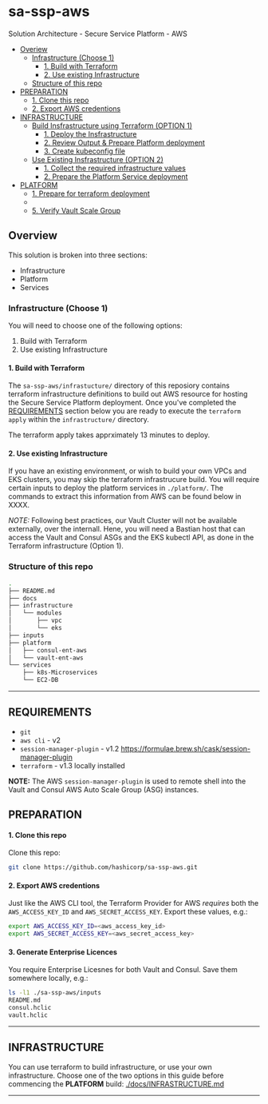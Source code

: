 # sa-ssp-aws
Solution Architecture - Secure Service Platform - AWS

- [Overiew](#Overview)
  - [Infrastructure (Choose 1)](#Infrastructure (Choose 1))
    - [1. Build with Terraform](#1.-Build-with-Terraform)
    - [2. Use existing Infrastructure](#2.-Use-existing-Infrastructure)
  - [Structure of this repo](#Structure-of-this-repo)
- [PREPARATION](#PREPARATION)
  - [1. Clone this repo](#1.-Clone-this-repo)
  - [2. Export AWS credentions](#2.-Export-AWS-credentions)
- [INFRASTRUCTURE](#INFRASTRUCTURE)
  - [Build Insfrastructure using Terraform (OPTION 1)](#Build-Insfrastructure-using-Terraform (OPTION 1))
    - [1. Deploy the Insfrastructure](3.-Deploy-the-Insfrastructure)
    - [2. Review Output & Prepare Platform deployment](#4.-Review-Output-&-Prepare-Platform-deployment)
    - [3. Create kubeconfig file](#3.-Create-kubeconfig-file)
  - [Use Existing Insfrastructure (OPTION 2)](#Use-Existing-Insfrastructure (OPTION 2))
    - [1. Collect the required infrastructure values](#1.-Collect-the-required-infrastructure-values)
    - [2. Prepare the Platform Service deployment](#2.-Prepare-the-Platform-Service-deployment)
- [PLATFORM](#PLATFORM)
  - [1. Prepare for terraform deployment](#1.-Prepare-for-terraform-deployment)
  - [](#)
  - [5. Verify Vault Scale Group](#5.-Verify-Vault-Scale-Group)


## Overview

This solution is broken into three sections:
* Infrastructure
* Platform
* Services

### Infrastructure (Choose 1)

You will need to choose one of the following options:

1. Build with Terraform
2. Use existing Infrastructure

#### 1. Build with Terraform

The `sa-ssp-aws/infrastucture/` directory of this reposiory contains terraform infrastructure definitions to build out AWS resource for hosting the Secure Service Platform deployment. Once you've completed the [REQUIREMENTS](#REQUIREMENTS) section below you are ready to execute the `terraform apply` within the `infrastructure/` directory.

The terraform apply takes apprximately 13 minutes to deploy.


#### 2. Use existing Infrastructure

If you have an existing environment, or wish to build your own VPCs and EKS clusters, you may skip the terraform infrastrucure build. You will require certain inputs to deploy the platform services in `./platform/`. The commands to extract this information from AWS can be found below in XXXX.

*NOTE:*  Following best practices, our Vault Cluster will not be available externally, over the internall. Hene, you will need a Bastian host that can access the Vault and Consul ASGs and the EKS kubectl API, as done in the Terraform infrastructure (Option 1).

### Structure of this repo
```sh
.
├── README.md
├── docs
├── infrastructure
│   └── modules
│       ├── vpc
│       └── eks
├── inputs
├── platform
│   ├── consul-ent-aws
│   └── vault-ent-aws
└── services
    ├── k8s-Microservices
    └── EC2-DB
```

---

## REQUIREMENTS

* `git`
* `aws cli` - v2
* `session-manager-plugin` - v1.2 https://formulae.brew.sh/cask/session-manager-plugin
* `terraform` - v1.3 locally installed

**NOTE:** The AWS `session-manager-plugin` is used to remote shell into the Vault and Consul AWS Auto Scale Group (ASG) instances. 

## PREPARATION

#### 1. Clone this repo

Clone this repo:
```sh
git clone https://github.com/hashicorp/sa-ssp-aws.git
```

#### 2. Export AWS credentions

Just like the AWS CLI tool, the Terraform Provider for AWS *requires* both the `AWS_ACCESS_KEY_ID` and `AWS_SECRET_ACCESS_KEY`. Export these values, e.g.:

```sh
export AWS_ACCESS_KEY_ID=<aws_access_key_id>
export AWS_SECRET_ACCESS_KEY=<aws_secret_access_key>
```

#### 3. Generate Enterprise Licences

You require Enterprise Licesnes for both Vault and Consul. Save them somewhere locally, e.g.:

```sh
ls -l1 ./sa-ssp-aws/inputs
README.md
consul.hclic
vault.hclic
```

---
## INFRASTRUCTURE

You can use terraform to build infrastructure, or use your own infrastructure. Choose one of the two options in this guide before commencing the **PLATFORM** build: [./docs/INFRASTRUCTURE.md](./docs/INFRASTRUCTURE.md)

---
